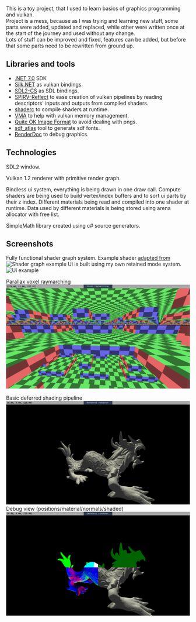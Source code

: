 This is a toy project, that I used to learn basics of graphics programming and vulkan. \
Project is a mess, because as I was trying and learning new stuff, some parts were added, updated and replaced, while other were written once at the start of the journey and used without any change. \
Lots of stuff can be improved and fixed, features can be added, but before that some parts need to be rewritten from ground up.
## Libraries and tools
* [.NET 7.0](https://dotnet.microsoft.com/en-us/download/dotnet/7.0) SDK
* [Silk.NET](https://github.com/dotnet/Silk.NET) as vulkan bindings.
* [SDL2-CS](https://github.com/Ryujinx/SDL2-CS) as SDL bindings.
* [SPIRV-Reflect](https://github.com/KhronosGroup/SPIRV-Reflect) to ease creation of vulkan pipelines by reading descriptors' inputs and outputs from compiled shaders.
* [shaderc](https://github.com/google/shaderc) to compile shaders at runtime.
* [VMA](https://github.com/GPUOpen-LibrariesAndSDKs/VulkanMemoryAllocator) to help with vulkan memory management.
* [Quite OK Image Format](https://qoiformat.org/) to avoid dealing with pngs.
* [sdf_atlas](https://github.com/astiopin/sdf_atlas) tool to generate sdf fonts.
* [RenderDoc](https://renderdoc.org/) to debug graphics.
## Technologies
SDL2 window.

Vulkan 1.2 renderer with primitive render graph.

Bindless ui system, everything is being drawn in one draw call.
Compute shaders are being used to build vertex/index buffers and to sort ui parts by their z index.
Different materials being read and compiled into one shader at runtime. 
Data used by different materials is being stored using arena allocator with free list.

SimpleMath library created using c# source generators.
## Screenshots
Fully functional shader graph system. Example shader [adapted from](https://www.shadertoy.com/view/mdBSRt)\
![Shader graph example](./img/shader_graph.gif)
Ui is built using my own retained mode system.
![Ui example](./img/ui_example.gif)

[Parallax voxel raymarching](https://www.youtube.com/watch?v=h81I8hR56vQ)
![Voxels example](./img/voxels.gif)

Basic deferred shading pipeline
![Deferred example](./img/deferred.png)
Debug view (positions/material/normals/shaded)
![Deferred debug example](./img/deferred_debug.png)
